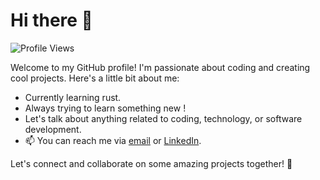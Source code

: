 # Hi there 👋

![Profile Views](https://komarev.com/ghpvc/?username=ni-ms)

Welcome to my GitHub profile! I'm passionate about coding and creating cool projects. Here's a little bit about me:

- Currently learning rust.
- Always trying to learn something new !
- Let's talk about anything related to coding, technology, or software development.
- 📫 You can reach me via [email](mailto:nikmsharma@gmail.com) or [LinkedIn]([https://www.linkedin.com/in/your-linkedin-profile](https://www.linkedin.com/in/nikhil-sharma-39056a237/)).

Let's connect and collaborate on some amazing projects together! 🚀
